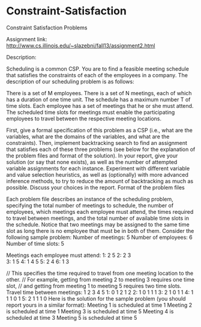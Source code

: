 Constraint-Satisfaction
=======================

Constraint Satisfaction Problems 

Assignment link: http://www.cs.illinois.edu/~slazebni/fall13/assignment2.html

Description:

Scheduling is a common CSP. You are to find a feasible meeting schedule that satisfies the constraints of each of the employees in a company. The description of our scheduling problem is as follows:

There is a set of M employees.
There is a set of N meetings, each of which has a duration of one time unit.
The schedule has a maximum number T of time slots.
Each employee has a set of meetings that he or she must attend.
The scheduled time slots for meetings must enable the participating employees to travel between the respective meeting locations.

First, give a formal specification of this problem as a CSP (i.e., what are the variables, what are the domains of the variables, and what are the constraints). Then, implement backtracking search to find an assignment that satisfies each of these three problems (see below for the explanation of the problem files and format of the solution). In your report, give your solution (or say that none exists), as well as the number of attempted variable assignments for each instance. Experiment with different variable and value selection heuristics, as well as (optionally) with more advanced inference methods, to try to reduce the amount of backtracking as much as possible. Discuss your choices in the report.
Format of the problem files

Each problem file describes an instance of the scheduling problem, specifying the total number of meetings to schedule, the number of employees, which meetings each employee must attend, the times required to travel between meetings, and the total number of available time slots in the schedule. Notice that two meetings may be assigned to the same time slot as long there is no employee that must be in both of them. Consider the following sample problem:
Number of meetings: 5
Number of employees: 6
Number of time slots: 5

Meetings each employee must attend:
1: 2 5
2: 2 3  
3: 1 5
4: 1 4 5
5: 2 4
6: 1 3

// This specifies the time required to travel from one meeting location to the other.
// For example, getting from meeting 2 to meeting 3 requires one time slot, 
// and getting from meeting 1 to meeting 5 requires two time slots.
Travel time between meetings: 
     1 2 3 4 5
 1:  0 1 2 1 2
 2:  1 0 1 1 1 
 3:  2 1 0 1 1 
 4:  1 1 1 0 1 
 5:  2 1 1 1 0 
Here is the solution for the sample problem (you should report yours in a similar format):
Meeting 1 is scheduled at time 1
Meeting 2 is scheduled at time 1
Meeting 3 is scheduled at time 5
Meeting 4 is scheduled at time 3
Meeting 5 is scheduled at time 5
